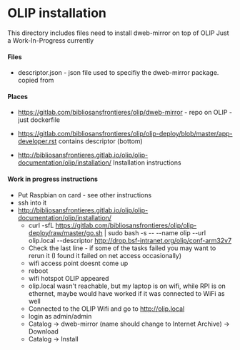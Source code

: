 
# OLIP installation

This directory includes files need to install dweb-mirror on top of OLIP
Just a Work-In-Progress currently 

#### Files

* descriptor.json - json file used to specifiy the dweb-mirror package. 
  copied from 

#### Places
* https://gitlab.com/bibliosansfrontieres/olip/dweb-mirror - repo on OLIP - just dockerfile

* https://gitlab.com/bibliosansfrontieres/olip/olip-deploy/blob/master/app-developer.rst contains descriptor (bottom)

* http://bibliosansfrontieres.gitlab.io/olip/olip-documentation/olip/installation/ Installation instructions

#### Work in progress instructions 

* Put Raspbian on card - see other instructions
* ssh into it
* http://bibliosansfrontieres.gitlab.io/olip/olip-documentation/olip/installation/ 
  * curl -sfL https://gitlab.com/bibliosansfrontieres/olip/olip-deploy/raw/master/go.sh | sudo bash -s -- --name olip --url olip.local --descriptor http://drop.bsf-intranet.org/olip/conf-arm32v7
  * Check the last line - if some of the tasks failed you may want to rerun it (I found it failed on net access occasionally)
  * wifi access point doesnt come up
  * reboot
  * wifi hotspot OLIP appeared 
  * olip.local wasn't reachable, but my laptop is on wifi, while RPI is on ethernet, maybe would have worked if it was connected to WiFi as well
  * Connected to the OLIP Wifi and go to http://olip.local
  * login as admin/admin 
  * Catalog -> dweb-mirror (name should change to Internet Archive) -> Download
  * Catalog -> Install
  
  

